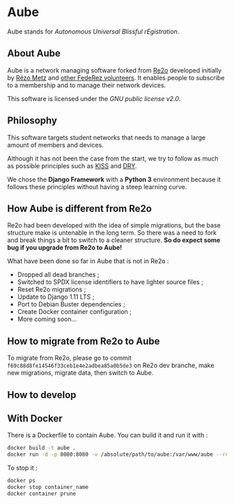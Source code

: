 # Aube

Aube stands for *Autonomous Universal Blissful rEgistration*.

## About Aube

Aube is a network managing software forked from [Re2o](http://gitlab.federez.net/federez/re2o) developed initially by [Rézo Metz](https://rezometz.org/) and [other FedeRez volunteers](https://federez.net/).
It enables people to subscribe to a membership and to manage their network devices.

This software is licensed under the *GNU public license v2.0*.

## Philosophy

This software targets student networks that needs to manage a large amount of
members and devices.

Although it has not been the case from the start, we try to follow as much as possible principles such as [KISS](https://en.wikipedia.org/wiki/KISS_principle) and [DRY](https://en.wikipedia.org/wiki/Don%27t_repeat_yourself).

We chose the **Django Framework** with a **Python 3** environment because it follows these principles without having a steep learning curve.

## How Aube is different from Re2o

Re2o had been developed with the idea of simple migrations, but the base structure make is untenable in the long term. So there was a need to fork and break things a bit to switch to a cleaner structure. **So do expect some bug if you upgrade from Re2o to Aube!**

What have been done so far in Aube that is not in Re2o :

  * Dropped all dead branches ;
  * Switched to SPDX license identifiers to have lighter source files ;
  * Reset Re2o migrations ;
  * Update to Django 1.11 LTS ;
  * Port to Debian Buster dependencies ;
  * Create Docker container configuration ;
  * More coming soon…

## How to migrate from Re2o to Aube

To migrate from Re2o, please go to commit
`f69c88d8fe14546f33ceb1e4e2adbea85a0b5de3` on Re2o dev branche,
make new migrations, migrate data, then switch to Aube.

## How to develop

## With Docker

There is a Dockerfile to contain Aube. You can build it and run it with :

```bash
docker build -t aube .
docker run -d -p 8080:8080 -v /absolute/path/to/aube:/var/www/aube --restart=always aube
```

To stop it :

```bash
docker ps
docker stop container_name
docker container prune
```

